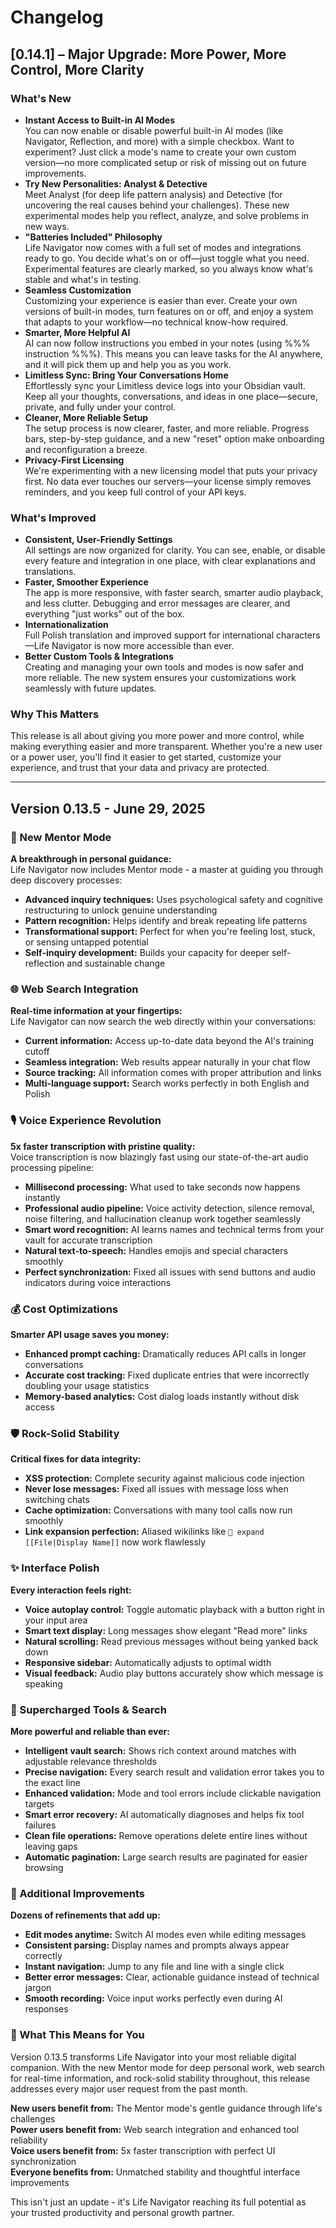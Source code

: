 # Changelog

## [0.14.1] – Major Upgrade: More Power, More Control, More Clarity

### What's New
- **Instant Access to Built-in AI Modes**  
  You can now enable or disable powerful built-in AI modes (like Navigator, Reflection, and more) with a simple checkbox. Want to experiment? Just click a mode's name to create your own custom version—no more complicated setup or risk of missing out on future improvements.
- **Try New Personalities: Analyst & Detective**  
  Meet Analyst (for deep life pattern analysis) and Detective (for uncovering the real causes behind your challenges). These new experimental modes help you reflect, analyze, and solve problems in new ways.
- **"Batteries Included" Philosophy**  
  Life Navigator now comes with a full set of modes and integrations ready to go. You decide what's on or off—just toggle what you need. Experimental features are clearly marked, so you always know what's stable and what's in testing.
- **Seamless Customization**  
  Customizing your experience is easier than ever. Create your own versions of built-in modes, turn features on or off, and enjoy a system that adapts to your workflow—no technical know-how required.
- **Smarter, More Helpful AI**  
  AI can now follow instructions you embed in your notes (using %%% instruction %%%). This means you can leave tasks for the AI anywhere, and it will pick them up and help you as you work.
- **Limitless Sync: Bring Your Conversations Home**  
  Effortlessly sync your Limitless device logs into your Obsidian vault. Keep all your thoughts, conversations, and ideas in one place—secure, private, and fully under your control.
- **Cleaner, More Reliable Setup**  
  The setup process is now clearer, faster, and more reliable. Progress bars, step-by-step guidance, and a new "reset" option make onboarding and reconfiguration a breeze.
- **Privacy-First Licensing**  
  We're experimenting with a new licensing model that puts your privacy first. No data ever touches our servers—your license simply removes reminders, and you keep full control of your API keys.

### What's Improved
- **Consistent, User-Friendly Settings**  
  All settings are now organized for clarity. You can see, enable, or disable every feature and integration in one place, with clear explanations and translations.
- **Faster, Smoother Experience**  
  The app is more responsive, with faster search, smarter audio playback, and less clutter. Debugging and error messages are clearer, and everything "just works" out of the box.
- **Internationalization**  
  Full Polish translation and improved support for international characters—Life Navigator is now more accessible than ever.
- **Better Custom Tools & Integrations**  
  Creating and managing your own tools and modes is now safer and more reliable. The new system ensures your customizations work seamlessly with future updates.

### Why This Matters
This release is all about giving you more power and more control, while making everything easier and more transparent. Whether you're a new user or a power user, you'll find it easier to get started, customize your experience, and trust that your data and privacy are protected.

---

## Version 0.13.5 - June 29, 2025

### 🧠 New Mentor Mode  
**A breakthrough in personal guidance:**  
Life Navigator now includes Mentor mode - a master at guiding you through deep discovery processes:
- **Advanced inquiry techniques:** Uses psychological safety and cognitive restructuring to unlock genuine understanding
- **Pattern recognition:** Helps identify and break repeating life patterns
- **Transformational support:** Perfect for when you're feeling lost, stuck, or sensing untapped potential
- **Self-inquiry development:** Builds your capacity for deeper self-reflection and sustainable change

### 🌐 Web Search Integration  
**Real-time information at your fingertips:**  
Life Navigator can now search the web directly within your conversations:
- **Current information:** Access up-to-date data beyond the AI's training cutoff
- **Seamless integration:** Web results appear naturally in your chat flow
- **Source tracking:** All information comes with proper attribution and links
- **Multi-language support:** Search works perfectly in both English and Polish

### 🎙️ Voice Experience Revolution  
**5x faster transcription with pristine quality:**  
Voice transcription is now blazingly fast using our state-of-the-art audio processing pipeline:
- **Millisecond processing:** What used to take seconds now happens instantly
- **Professional audio pipeline:** Voice activity detection, silence removal, noise filtering, and hallucination cleanup work together seamlessly
- **Smart word recognition:** AI learns names and technical terms from your vault for accurate transcription
- **Natural text-to-speech:** Handles emojis and special characters smoothly
- **Perfect synchronization:** Fixed all issues with send buttons and audio indicators during voice interactions

### 💰 Cost Optimizations  
**Smarter API usage saves you money:**
- **Enhanced prompt caching:** Dramatically reduces API calls in longer conversations
- **Accurate cost tracking:** Fixed duplicate entries that were incorrectly doubling your usage statistics
- **Memory-based analytics:** Cost dialog loads instantly without disk access

### 🛡️ Rock-Solid Stability  
**Critical fixes for data integrity:**
- **XSS protection:** Complete security against malicious code injection
- **Never lose messages:** Fixed all issues with message loss when switching chats
- **Cache optimization:** Conversations with many tool calls now run smoothly
- **Link expansion perfection:** Aliased wikilinks like `🧭 expand [[File|Display Name]]` now work flawlessly

### ✨ Interface Polish  
**Every interaction feels right:**
- **Voice autoplay control:** Toggle automatic playback with a button right in your input area
- **Smart text display:** Long messages show elegant "Read more" links
- **Natural scrolling:** Read previous messages without being yanked back down
- **Responsive sidebar:** Automatically adjusts to optimal width
- **Visual feedback:** Audio play buttons accurately show which message is speaking

### 🔧 Supercharged Tools & Search  
**More powerful and reliable than ever:**
- **Intelligent vault search:** Shows rich context around matches with adjustable relevance thresholds
- **Precise navigation:** Every search result and validation error takes you to the exact line
- **Enhanced validation:** Mode and tool errors include clickable navigation targets
- **Smart error recovery:** AI automatically diagnoses and helps fix tool failures
- **Clean file operations:** Remove operations delete entire lines without leaving gaps
- **Automatic pagination:** Large search results are paginated for easier browsing

### 🎯 Additional Improvements  
**Dozens of refinements that add up:**
- **Edit modes anytime:** Switch AI modes even while editing messages
- **Consistent parsing:** Display names and prompts always appear correctly
- **Instant navigation:** Jump to any file and line with a single click
- **Better error messages:** Clear, actionable guidance instead of technical jargon
- **Smooth recording:** Voice input works perfectly even during AI responses

### 🚀 What This Means for You  
Version 0.13.5 transforms Life Navigator into your most reliable digital companion. With the new Mentor mode for deep personal work, web search for real-time information, and rock-solid stability throughout, this release addresses every major user request from the past month.

**New users benefit from:** The Mentor mode's gentle guidance through life's challenges  
**Power users benefit from:** Web search integration and enhanced tool reliability  
**Voice users benefit from:** 5x faster transcription with perfect UI synchronization  
**Everyone benefits from:** Unmatched stability and thoughtful interface improvements

This isn't just an update - it's Life Navigator reaching its full potential as your trusted productivity and personal growth partner. 
